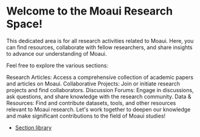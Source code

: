 # Welcome to the Moaui Research Space!

This dedicated area is for all research activities related to Moaui. Here, you can find resources, collaborate with fellow researchers, and share insights to advance our understanding of Moaui.

Feel free to explore the various sections:

Research Articles: Access a comprehensive collection of academic papers and articles on Moaui.
Collaborative Projects: Join or initiate research projects and find collaborators.
Discussion Forums: Engage in discussions, ask questions, and share knowledge with the research community.
Data & Resources: Find and contribute datasets, tools, and other resources relevant to Moaui research.
Let's work together to deepen our knowledge and make significant contributions to the field of Moaui studies!

- [Section library](./src/lib/Section)

